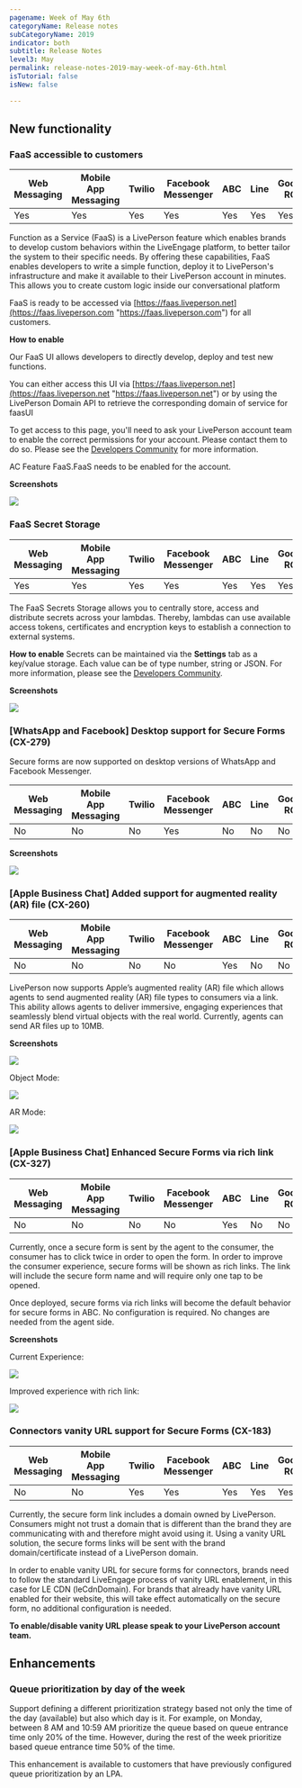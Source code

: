 ```yaml
---
pagename: Week of May 6th
categoryName: Release notes
subCategoryName: 2019
indicator: both
subtitle: Release Notes
level3: May
permalink: release-notes-2019-may-week-of-may-6th.html
isTutorial: false
isNew: false

---
```

## New functionality

### FaaS accessible to customers

<table class="releasenotes">

<thead>

<tr class="categoryrow">

<th>Web Messaging</th>

<th>Mobile App Messaging</th>

<th>Twilio</th>

<th>Facebook Messenger</th>

<th>ABC</th>

<th>Line</th>

<th>Google RCS</th>

<th>Google My Business</th>

<th>WhatsApp Business</th>

<th>CM</th>

<th>Chat</th>

</tr>

</thead>

<tbody>

<tr>

<td>Yes</td>

<td>Yes</td>

<td>Yes</td>

<td>Yes</td>

<td>Yes</td>

<td>Yes</td>

<td>Yes</td>

<td>Yes</td>

<td>Yes</td>

<td>N/A</td>

<td>Yes</td>

</tr>

</tbody>

</table>

Function as a Service (FaaS) is a LivePerson feature which enables brands to develop custom behaviors within the LiveEngage platform, to better tailor the system to their specific needs. By offering these capabilities, FaaS enables developers to write a simple function, deploy it to LivePerson's infrastructure and make it available to their LivePerson account in minutes. This allows you to create custom logic inside our conversational platform

FaaS is ready to be accessed via [https://faas.liveperson.net](https://faas.liveperson.com "https://faas.liveperson.com") for all customers.

**How to enable**

Our FaaS UI allows developers to directly develop, deploy and test new functions.

You can either access this UI via [https://faas.liveperson.net](https://faas.liveperson.net "https://faas.liveperson.net") or by using the LivePerson Domain API to retrieve the corresponding domain of service for faasUI

To get access to this page, you'll need to ask your LivePerson account team to enable the correct permissions for your account. Please contact them to do so. Please see the [Developers Community](https://developers.liveperson.com/function-as-a-service-getting-started.html) for more information.

AC Feature FaaS.FaaS needs to be enabled for the account.

**Screenshots**

![](/img/FaaS-external-UI.png)

### FaaS Secret Storage

<table class="releasenotes">

<thead>

<tr class="categoryrow">

<th>Web Messaging</th>

<th>Mobile App Messaging</th>

<th>Twilio</th>

<th>Facebook Messenger</th>

<th>ABC</th>

<th>Line</th>

<th>Google RCS</th>

<th>Google My Business</th>

<th>WhatsApp Business</th>

<th>CM</th>

<th>Chat</th>

</tr>

</thead>

<tbody>

<tr>

<td>Yes</td>

<td>Yes</td>

<td>Yes</td>

<td>Yes</td>

<td>Yes</td>

<td>Yes</td>

<td>Yes</td>

<td>Yes</td>

<td>Yes</td>

<td>N/A</td>

<td>Yes</td>

</tr>

</tbody>

</table>

The FaaS Secrets Storage allows you to centrally store, access and distribute secrets across your lambdas. Thereby, lambdas can use available access tokens, certificates and encryption keys to establish a connection to external systems.

**How to enable**
Secrets can be maintained via the **Settings** tab as a key/value storage. Each value can be of type number, string or JSON. For more information, please see the [Developers Community](https://developers.liveperson.com/function-as-a-service-developing-with-faas-storing-secrets.html).

**Screenshots**

![](/img/FaaS-secret-storage.png)

### \[WhatsApp and Facebook\] Desktop support for Secure Forms (CX-279)

Secure forms are now supported on desktop versions of WhatsApp and Facebook Messenger.

<table class="releasenotes">
<thead>
<tr class="categoryrow">
<th>Web Messaging</th>
<th>Mobile App Messaging</th>
<th>Twilio</th>
<th>Facebook Messenger</th>
<th>ABC</th>
<th>Line</th>
<th>Google RCS</th>
<th>Google My Business</th>
<th>WhatsApp Business</th>
<th>CM</th>
<th>Chat</th>
</tr>
</thead>
<tbody>
<tr>
<td>No</td>
<td>No</td>
<td>No</td>
<td>Yes</td>
<td>No</td>
<td>No</td>
<td>No</td>
<td>No</td>
<td>Yes</td>
<td>No</td>
<td>No</td>
</tr>
</tbody>
</table>

**Screenshots**

![](/img/week-of-may-6th-1.png)

### \[Apple Business Chat\] Added support for augmented reality (AR) file (CX-260)

<table class="releasenotes">
<thead>
<tr class="categoryrow">
<th>Web Messaging</th>
<th>Mobile App Messaging</th>
<th>Twilio</th>
<th>Facebook Messenger</th>
<th>ABC</th>
<th>Line</th>
<th>Google RCS</th>
<th>Google My Business</th>
<th>WhatsApp Business</th>
<th>CM</th>
<th>Chat</th>
</tr>
</thead>
<tbody>
<tr>
<td>No</td>
<td>No</td>
<td>No</td>
<td>No</td>
<td>Yes</td>
<td>No</td>
<td>No</td>
<td>No</td>
<td>No</td>
<td>No</td>
<td>No</td>
</tr>
</tbody>
</table>

LivePerson now supports Apple’s augmented reality (AR) file which allows agents to send augmented reality (AR) file types to consumers via a link. This ability allows agents to deliver immersive, engaging experiences that seamlessly blend virtual objects with the real world. Currently, agents can send AR files up to 10MB.

**Screenshots**

![](/img/week-of-may-6th-2.png)

Object Mode:

![](/img/week-of-may-6th-3.png)

AR Mode:

![](/img/week-of-may-6th-4.png)

### \[Apple Business Chat\] Enhanced Secure Forms via rich link (CX-327)

<table class="releasenotes">
<thead>
<tr class="categoryrow">
<th>Web Messaging</th>
<th>Mobile App Messaging</th>
<th>Twilio</th>
<th>Facebook Messenger</th>
<th>ABC</th>
<th>Line</th>
<th>Google RCS</th>
<th>Google My Business</th>
<th>WhatsApp Business</th>
<th>CM</th>
<th>Chat</th>
</tr>
</thead>
<tbody>
<tr>
<td>No</td>
<td>No</td>
<td>No</td>
<td>No</td>
<td>Yes</td>
<td>No</td>
<td>No</td>
<td>No</td>
<td>No</td>
<td>No</td>
<td>No</td>
</tr>
</tbody>
</table>

Currently, once a secure form is sent by the agent to the consumer, the consumer has to click twice in order to open the form. In order to improve the consumer experience, secure forms will be shown as rich links. The link will include the secure form name and will require only one tap to be opened.

Once deployed, secure forms via rich links will become the default behavior for secure forms in ABC. No configuration is required. No changes are needed from the agent side.

**Screenshots**

Current Experience:

![](/img/week-of-may-6th-5.png)

Improved experience with rich link:

![](/img/week-of-may-6th-6.png)

### Connectors vanity URL support for Secure Forms (CX-183)

<table class="releasenotes">
<thead>
<tr class="categoryrow">
<th>Web Messaging</th>
<th>Mobile App Messaging</th>
<th>Twilio</th>
<th>Facebook Messenger</th>
<th>ABC</th>
<th>Line</th>
<th>Google RCS</th>
<th>Google My Business</th>
<th>WhatsApp Business</th>
<th>CM</th>
<th>Chat</th>
</tr>
</thead>
<tbody>
<tr>
<td>No</td>
<td>No</td>
<td>Yes</td>
<td>Yes</td>
<td>Yes</td>
<td>Yes</td>
<td>Yes</td>
<td>Yes</td>
<td>Yes</td>
<td>Yes</td>
<td>No</td>
</tr>
</tbody>
</table>

Currently, the secure form link includes a domain owned by LivePerson. Consumers might not trust a domain that is different than the brand they are communicating with and therefore might avoid using it. Using a vanity URL solution, the secure forms links will be sent with the brand domain/certificate instead of a LivePerson domain.

In order to enable vanity URL for secure forms for connectors, brands need to follow the standard LiveEngage process of vanity URL enablement, in this case for LE CDN (leCdnDomain). For brands that already have vanity URL enabled for their website, this will take effect automatically on the secure form, no additional configuration is needed.

**To enable/disable vanity URL please speak to your LivePerson account team.**

## Enhancements

### Queue prioritization by day of the week 

 Support defining a different prioritization strategy based not only the time of the day (available) but also which day is it. For example, on Monday, between 8 AM and 10:59 AM prioritize the queue based on queue entrance time only 20% of the time. However, during the rest of the week prioritize based queue entrance time 50% of the time.

This enhancement is available to customers that have previously configured queue prioritization by an LPA.